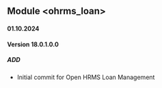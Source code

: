 ## Module <ohrms_loan>

#### 01.10.2024
#### Version 18.0.1.0.0
##### ADD
- Initial commit for Open HRMS Loan Management

